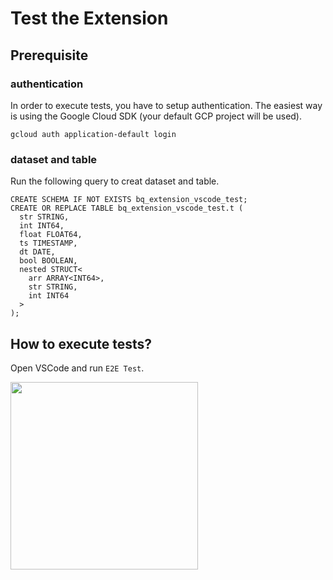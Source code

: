 # Test the Extension
## Prerequisite
### authentication
In order to execute tests, you have to setup authentication.
The easiest way is using the Google Cloud SDK (your default GCP project will be used).

```
gcloud auth application-default login
```

### dataset and table
Run the following query to creat dataset and table.

```
CREATE SCHEMA IF NOT EXISTS bq_extension_vscode_test;
CREATE OR REPLACE TABLE bq_extension_vscode_test.t (
  str STRING,
  int INT64,
  float FLOAT64,
  ts TIMESTAMP,
  dt DATE,
  bool BOOLEAN,
  nested STRUCT<
    arr ARRAY<INT64>,
    str STRING,
    int INT64
  >
);
```

## How to execute tests?
Open VSCode and run `E2E Test`.

<img src="https://user-images.githubusercontent.com/26474260/132097030-82c1e0eb-7595-4cdf-ad81-28167b3dc8b2.png" width=300px>
